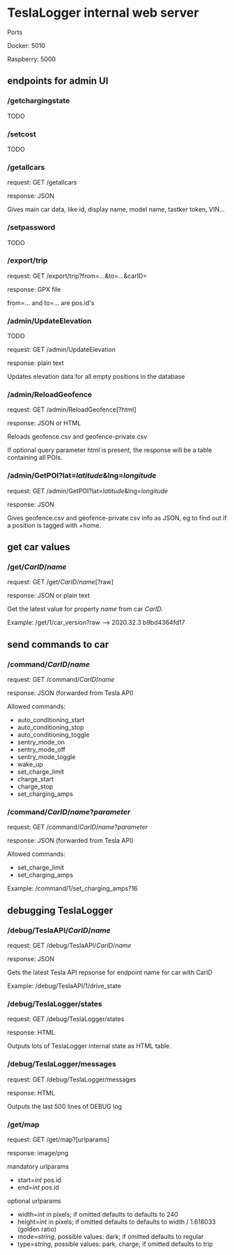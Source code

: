 # TeslaLogger internal web server

Ports

Docker: 5010

Raspberry: 5000

## endpoints for admin UI

### /getchargingstate

TODO

### /setcost

TODO

### /getallcars

request: GET /getallcars

response: JSON

Gives main car data, like id, display name, model name, tastker token, VIN...

### /setpassword

TODO

### /export/trip

request: GET /export/trip?from=...&to=...&carID=

response: GPX file

from=... and to=... are pos.id's

### /admin/UpdateElevation

TODO

request: GET /admin/UpdateElevation

response: plain text

Updates elevation data for all empty positions in the database

### /admin/ReloadGeofence

request: GET /admin/ReloadGeofence[?html]

response: JSON or HTML

Reloads geofence.csv and geofence-private.csv

If optional query parameter html is present, the response will be a table containing all POIs.

### /admin/GetPOI?lat=_latitude_&lng=_longitude_

request: GET /admin/GetPOI?lat=_latitude_&lng=_longitude_

response: JSON

Gives geofence.csv and geofence-private.csv info as JSON, eg to find out if a position is tagged with +home.

## get car values

### /get/_CarID_/_name_

request: GET /get/_CarID_/_name_[?raw]

response: JSON or plain text

Get the latest value for property _name_ from car _CarID_.

Example: /get/1/car_version?raw --> 2020.32.3 b9bd4364fd17

## send commands to car

### /command/_CarID_/_name_

request: GET /command/_CarID_/_name_

response: JSON (forwarded from Tesla API)

Allowed commands:
* auto_conditioning_start
* auto_conditioning_stop
* auto_conditioning_toggle
* sentry_mode_on
* sentry_mode_off
* sentry_mode_toggle
* wake_up
* set_charge_limit
* charge_start
* charge_stop
* set_charging_amps

### /command/_CarID_/_name_?_parameter_

request: GET /command/_CarID_/_name_?_parameter_

response: JSON (forwarded from Tesla API)

Allowed commands:
* set_charge_limit
* set_charging_amps

Example: /command/1/set_charging_amps?16

## debugging TeslaLogger

### /debug/TeslaAPI/_CarID_/_name_

request: GET /debug/TeslaAPI/_CarID_/_name_

response: JSON

Gets the latest Tesla API repsonse for endpoint name for car with CarID

Example: /debug/TeslaAPI/1/drive_state

### /debug/TeslaLogger/states

request: GET /debug/TeslaLogger/states

response: HTML

Outputs lots of TeslaLogger internal state as HTML table.

### /debug/TeslaLogger/messages

request: GET /debug/TeslaLogger/messages

response: HTML

Outputs the last 500 lines of DEBUG log

### /get/map

request: GET /get/map?[urlparams]

response: image/png

mandatory urlparams
* start=*int* pos.id
* end=*int* pos.id

optional urlparams
* width=*int* in pixels; if omitted defaults to defaults to 240
* height=*int* in pixels; if omitted defaults to defaults to width / 1.618033 (golden ratio)
* mode=*string*, possible values: dark; if omitted defaults to regular
* type=*string*, possible values: park, charge; if omitted defaults to trip
